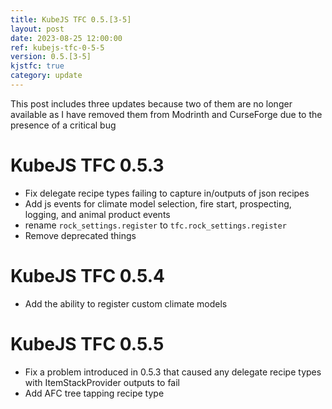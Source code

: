 ```yaml
---
title: KubeJS TFC 0.5.[3-5]
layout: post
date: 2023-08-25 12:00:00
ref: kubejs-tfc-0-5-5
version: 0.5.[3-5]
kjstfc: true
category: update
---
```


This post includes three updates because two of them are no longer available as I have removed them from Modrinth and CurseForge due to the presence of a critical bug

# KubeJS TFC 0.5.3

- Fix delegate recipe types failing to capture in/outputs of json recipes
- Add js events for climate model selection, fire start, prospecting, logging, and animal product events
- rename `rock_settings.register` to `tfc.rock_settings.register`
- Remove deprecated things

# KubeJS TFC 0.5.4

- Add the ability to register custom climate models

# KubeJS TFC 0.5.5

- Fix a problem introduced in 0.5.3
that caused any delegate recipe types with ItemStackProvider outputs to fail
- Add AFC tree tapping recipe type
